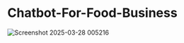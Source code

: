 # Chatbot-For-Food-Business

![Screenshot 2025-03-28 005216](https://github.com/user-attachments/assets/7d90bc0f-e6b1-48d2-a4a0-c094039e45af)
